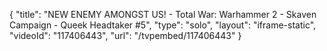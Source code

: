 {
    "title": "NEW ENEMY AMONGST US! - Total War: Warhammer 2 - Skaven Campaign - Queek Headtaker #5",
    "type": "solo",
    "layout": "iframe-static",
    "videoId": "117406443",
    "url": "\/tvpembed\/117406443"
}